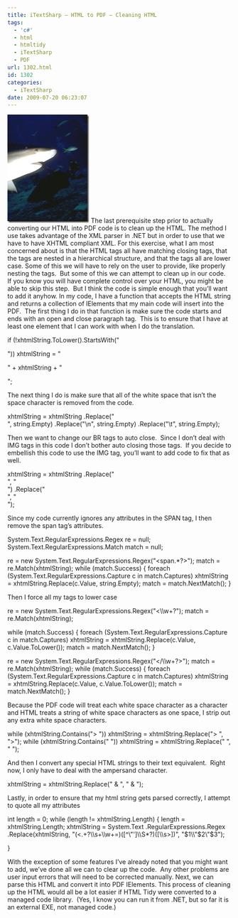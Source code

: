```yaml
---
title: iTextSharp – HTML to PDF – Cleaning HTML
tags:
  - 'c#'
  - html
  - htmltidy
  - iTextSharp
  - PDF
url: 1302.html
id: 1302
categories:
  - iTextSharp
date: 2009-07-20 06:23:07
---
```


![H05K0013](/uploads/2009/07/H05K0013.jpg "H05K0013") The last prerequisite step prior to actually converting our HTML into PDF code is to clean up the HTML. The method I use takes advantage of the XML parser in .NET but in order to use that we have to have XHTML compliant XML. For this exercise, what I am most concerned about is that the HTML tags all have matching closing tags, that the tags are nested in a hierarchical structure, and that the tags all are lower case. Some of this we will have to rely on the user to provide, like properly nesting the tags.  But some of this we can attempt to clean up in our code.  If you know you will have complete control over your HTML, you might be able to skip this step.  But I think the code is simple enough that you’ll want to add it anyhow.  In my code, I have a function that accepts the HTML string and returns a collection of IElements that my main code will insert into the PDF.  The first thing I do in that function is make sure the code starts and ends with an open and close paragraph tag.  This is to ensure that I have at least one element that I can work with when I do the translation.

if (!xhtmlString.ToLower().StartsWith("<p>"))
    xhtmlString = "<p>" \+ xhtmlString + "</p>";

The next thing I do is make sure that all of the white space that isn’t the space character is removed from the code.

xhtmlString = xhtmlString
    .Replace("\
", string.Empty)
    .Replace("\\n", string.Empty)
    .Replace("\\t", string.Empty);

Then we want to change our BR tags to auto close.  Since I don’t deal with IMG tags in this code I don’t bother auto closing those tags.  If you decide to embellish this code to use the IMG tag, you’ll want to add code to fix that as well.

xhtmlString = xhtmlString
    .Replace("<BR>", "<br />")
    .Replace("<br>", "<br />");

Since my code currently ignores any attributes in the SPAN tag, I then remove the span tag’s attributes.

System.Text.RegularExpressions.Regex re = null;
System.Text.RegularExpressions.Match match = null;

re = new System.Text.RegularExpressions.Regex("<span.*?>");
match = re.Match(xhtmlString);
while (match.Success)
{
    foreach (System.Text.RegularExpressions.Capture c in match.Captures)
        xhtmlString = xhtmlString.Replace(c.Value, string.Empty);
    match = match.NextMatch();
}

Then I force all my tags to lower case

re = new System.Text.RegularExpressions.Regex("<\\\w+?");
match = re.Match(xhtmlString);
      
while (match.Success)
{
    foreach (System.Text.RegularExpressions.Capture c in match.Captures)
        xhtmlString = xhtmlString.Replace(c.Value, c.Value.ToLower());
    match = match.NextMatch();
}

re = new System.Text.RegularExpressions.Regex("</\\\w+?>");
match = re.Match(xhtmlString);
while (match.Success)
{
    foreach (System.Text.RegularExpressions.Capture c in match.Captures)
        xhtmlString = xhtmlString.Replace(c.Value, c.Value.ToLower());
    match = match.NextMatch();
}

Because the PDF code will treat each white space character as a character and HTML treats a string of white space characters as one space, I strip out any extra white space characters.  

while (xhtmlString.Contains("\> "))
    xhtmlString = xhtmlString.Replace("\> ", ">");
while (xhtmlString.Contains("  "))
    xhtmlString = xhtmlString.Replace("  ", " ");

And then I convert any special HTML strings to their text equivalent.  Right now, I only have to deal with the ampersand character.

xhtmlString = xhtmlString.Replace(" & ", " &amp; ");

Lastly, in order to ensure that my html string gets parsed correctly, I attempt to quote all my attributes

int length = 0;
while (length != xhtmlString.Length)
{
    length = xhtmlString.Length;
    xhtmlString = System.Text
        .RegularExpressions.Regex .Replace(xhtmlString, 
        "(<.+?\\\s+\\\w+=)(\[^\\"'\]\\\S*?)(\[\\\s>\])", "$1\\"$2\\"$3");

}

With the exception of some features I’ve already noted that you might want to add, we’ve done all we can to clear up the code.  Any other problems are user input errors that will need to be corrected manually. Next, we can parse this HTML and convert it into PDF IElements. This process of cleaning up the HTML would all be a lot easier if HTML Tidy were converted to a managed code library.  (Yes, I know you can run it from .NET, but so far it is an external EXE, not managed code.)

